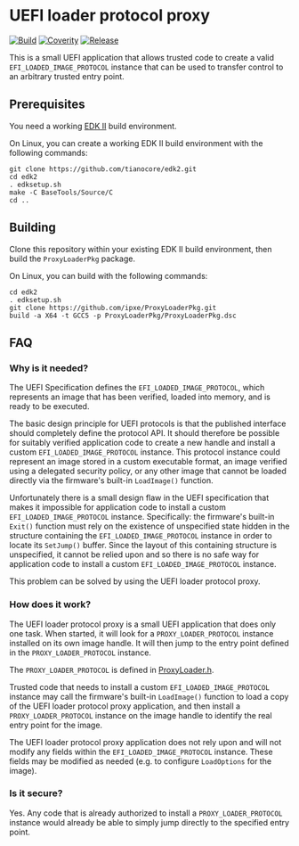 # UEFI loader protocol proxy

[![Build](https://img.shields.io/github/workflow/status/ipxe/ProxyLoaderPkg/Build)](https://github.com/ipxe/ProxyLoaderPkg/actions?query=workflow%3ABuild+branch%3Amaster)
[![Coverity](https://img.shields.io/coverity/scan/16649)](https://scan.coverity.com/projects/ipxe-ProxyLoaderPkg)
[![Release](https://img.shields.io/github/v/release/ipxe/ProxyLoaderPkg)](https://github.com/ipxe/ProxyLoaderPkg/releases/latest)

This is a small UEFI application that allows trusted code to create a
valid `EFI_LOADED_IMAGE_PROTOCOL` instance that can be used to
transfer control to an arbitrary trusted entry point.

## Prerequisites

You need a working [EDK II](https://github.com/tianocore/edk2) build
environment.

On Linux, you can create a working EDK II build environment with the
following commands:

    git clone https://github.com/tianocore/edk2.git
    cd edk2
    . edksetup.sh
    make -C BaseTools/Source/C
    cd ..

## Building

Clone this repository within your existing EDK II build environment,
then build the `ProxyLoaderPkg` package.

On Linux, you can build with the following commands:

    cd edk2
    . edksetup.sh
    git clone https://github.com/ipxe/ProxyLoaderPkg.git
    build -a X64 -t GCC5 -p ProxyLoaderPkg/ProxyLoaderPkg.dsc

## FAQ

### Why is it needed?

The UEFI Specification defines the `EFI_LOADED_IMAGE_PROTOCOL`, which
represents an image that has been verified, loaded into memory, and is
ready to be executed.

The basic design principle for UEFI protocols is that the published
interface should completely define the protocol API.  It should
therefore be possible for suitably verified application code to create
a new handle and install a custom `EFI_LOADED_IMAGE_PROTOCOL`
instance.  This protocol instance could represent an image stored in a
custom executable format, an image verified using a delegated security
policy, or any other image that cannot be loaded directly via the
firmware's built-in `LoadImage()` function.

Unfortunately there is a small design flaw in the UEFI specification
that makes it impossible for application code to install a custom
`EFI_LOADED_IMAGE_PROTOCOL` instance.  Specifically: the firmware's
built-in `Exit()` function must rely on the existence of unspecified
state hidden in the structure containing the
`EFI_LOADED_IMAGE_PROTOCOL` instance in order to locate its
`SetJump()` buffer.  Since the layout of this containing structure is
unspecified, it cannot be relied upon and so there is no safe way for
application code to install a custom `EFI_LOADED_IMAGE_PROTOCOL`
instance.

This problem can be solved by using the UEFI loader protocol proxy.

### How does it work?

The UEFI loader protocol proxy is a small UEFI application that does
only one task.  When started, it will look for a
`PROXY_LOADER_PROTOCOL` instance installed on its own image handle.
It will then jump to the entry point defined in the
`PROXY_LOADER_PROTOCOL` instance.

The `PROXY_LOADER_PROTOCOL` is defined in
[ProxyLoader.h](Application/ProxyLoader/ProxyLoader.h).

Trusted code that needs to install a custom
`EFI_LOADED_IMAGE_PROTOCOL` instance may call the firmware's built-in
`LoadImage()` function to load a copy of the UEFI loader protocol
proxy application, and then install a `PROXY_LOADER_PROTOCOL` instance
on the image handle to identify the real entry point for the image.

The UEFI loader protocol proxy application does not rely upon and will
not modify any fields within the `EFI_LOADED_IMAGE_PROTOCOL` instance.
These fields may be modified as needed (e.g. to configure
`LoadOptions` for the image).

### Is it secure?

Yes.  Any code that is already authorized to install a
`PROXY_LOADER_PROTOCOL` instance would already be able to simply jump
directly to the specified entry point.
